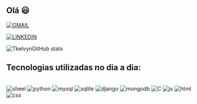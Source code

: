 ## Olá 😃

[![GMAIL](https://img.shields.io/badge/Gmail-D14836?style=for-the-badge&logo=gmail&logoColor=white)](https://mail.google.com/mail/u/0/?tab=rm&ogbl#inbox)

[![LINKEDIN](https://img.shields.io/badge/LinkedIn-0077B5?style=for-the-badge&logo=linkedin&logoColor=white)](https://www.linkedin.com/in/thiago-kelvyn-oliveira-69504b221/)

![TkelvynGitHub stats](https://github-readme-stats.vercel.app/api?username=m3llybsb&show_icons=true&theme=dracula)

## Tecnologias utilizadas no dia a dia:
<div style="display: inline_block"><br/>
    <img align"center" alt="sheel" src="https://img.shields.io/badge/Shell_Script-121011?style=for-the-badge&logo=gnu-bash&logoColor=white"/>
    <img align"center" alt="python" src="https://img.shields.io/badge/Python-3776AB?style=for-the-badge&logo=python&logoColor=white"/>
    <img align"center" alt="mysql" src="https://img.shields.io/badge/MySQL-00000F?style=for-the-badge&logo=mysql&logoColor=white"/>
    <img align"center" alt="sqlite" src="https://img.shields.io/badge/SQLite-07405E?style=for-the-badge&logo=sqlite&logoColor=white"/>
    <img align"center" alt="django" src="https://img.shields.io/badge/Django-092E20?style=for-the-badge&logo=django&logoColor=white"/>
    <img align"center" alt="mongodb" src="https://img.shields.io/badge/MongoDB-4EA94B?style=for-the-badge&logo=mongodb&logoColor=white"/>
    <img align"center" alt="C" src="https://img.shields.io/badge/C-00599C?style=for-the-badge&logo=c&logoColor=white"/>
    <img align"center" alt="js" src="https://img.shields.io/badge/JavaScript-F7DF1E?style=for-the-badge&logo=javascript&logoColor=black"/>
    <img align"center" alt="html" src="https://img.shields.io/badge/HTML5-E34F26?style=for-the-badge&logo=html5&logoColor=white"/>
    <img align"center" alt="css" src="https://img.shields.io/badge/CSS3-1572B6?style=for-the-badge&logo=css3&logoColor=white"/>

</div>
